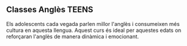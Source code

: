 ## Classes Anglès TEENS

Els adolescents cada vegada parlen millor l'anglès i consumeixen més cultura en aquesta llengua. Aquest curs és ideal per aquestes edats on reforçaran l'anglès de manera dinàmica i emocionant.
